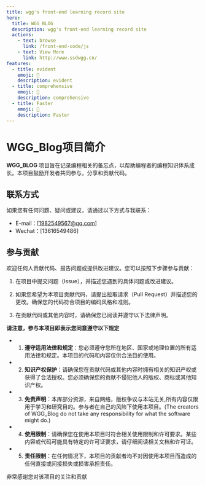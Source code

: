 ```yaml
---
title: wgg's front-end learning record site
hero:
  title: WGG BLOG
  description: wgg's front-end learning record site
  actions:
    - text: browse
      link: /front-end-code/js
    - text: View More
      link: http://www.ssdwgg.cn/
features:
  - title: evident
    emoji: 👾
    description: evident
  - title: comprehensive
    emoji: 🌈
    description: comprehensive
  - title: Faster
    emoji: 🚀
    description: Faster
---
```


# WGG_Blog项目简介
  <div>
      <strong>WGG_BLOG</strong> 项目旨在记录编程相关的备忘点，以帮助编程者的编程知识体系成长。本项目鼓励开发者共同参与，分享和贡献代码。
  </div>

## 联系方式

如果您有任何问题、疑问或建议，请通过以下方式与我联系：

- E-mail：[1982549567@qq.com]
- Wechat：[13616549486]
## 参与贡献

欢迎任何人贡献代码、报告问题或提供改进建议。您可以按照下步骤参与贡献：

1. 在项目中提交问题（Issue），并描述您遇到的具体问题或改进建议。

2. 如果您希望为本项目贡献代码，请提出拉取请求（Pull Request）并描述您的更改。确保您的代码符合项目的编码风格和准则。

3. 在贡献代码或其他内容时，请确保您已阅读并遵守以下法律声明。


**请注意，参与本项目即表示您同意遵守以下规定**
  - 1. **遵守适用法律和规定**：您必须遵守您所在地区、国家或地理位置的所有适用法律和规定。本项目的代码和内容仅供合法目的使用。

  - 2. **知识产权保护**：请确保您在贡献代码或其他内容时拥有相关的知识产权或获得了合法授权。您必须确保您的贡献不侵犯他人的版权、商标或其他知识产权。

  - 3. **免责声明**：本库部分资源，来自网络，版权争议与本站无关,所有内容仅限用于学习和研究目的。参与者在自己的风险下使用本项目。(The creators of WGG_Blog do not take any responsibility for what the software might do.)

  - 4. **使用限制**：请确保您在使用本项目时符合相关使用限制和许可要求。某些内容或代码可能具有特定的许可证要求，请仔细阅读相关文档和许可证。

  - 5. **责任限制**：在任何情况下，本项目的贡献者均不对因使用本项目而造成的任何直接或间接损失或损害承担责任。


非常感谢您对该项目的关注和贡献
